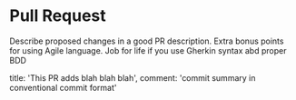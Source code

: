 
# Pull Request

Describe proposed changes in a good PR description.
Extra bonus points for using Agile language.
Job for life if you use Gherkin syntax abd proper BDD

title: 'This PR adds blah blah blah',
comment: 'commit summary in conventional commit format'

